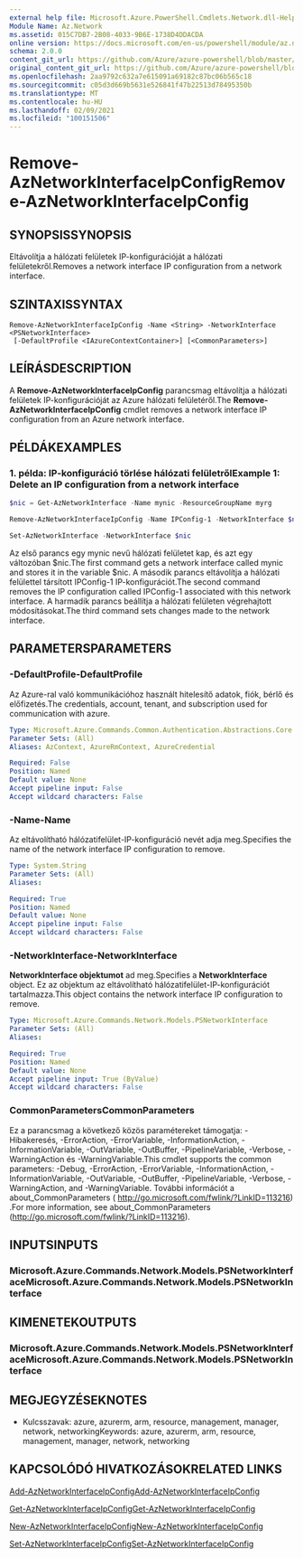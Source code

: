 ```yaml
---
external help file: Microsoft.Azure.PowerShell.Cmdlets.Network.dll-Help.xml
Module Name: Az.Network
ms.assetid: 015C7DB7-2B08-4033-9B6E-1738D4DDACDA
online version: https://docs.microsoft.com/en-us/powershell/module/az.network/remove-aznetworkinterfaceipconfig
schema: 2.0.0
content_git_url: https://github.com/Azure/azure-powershell/blob/master/src/Network/Network/help/Remove-AzNetworkInterfaceIpConfig.md
original_content_git_url: https://github.com/Azure/azure-powershell/blob/master/src/Network/Network/help/Remove-AzNetworkInterfaceIpConfig.md
ms.openlocfilehash: 2aa9792c632a7e615091a69182c87bc06b565c18
ms.sourcegitcommit: c05d3d669b5631e526841f47b22513d78495350b
ms.translationtype: MT
ms.contentlocale: hu-HU
ms.lasthandoff: 02/09/2021
ms.locfileid: "100151506"
---
```

# <span data-ttu-id="6359e-101">Remove-AzNetworkInterfaceIpConfig</span><span class="sxs-lookup"><span data-stu-id="6359e-101">Remove-AzNetworkInterfaceIpConfig</span></span>

## <span data-ttu-id="6359e-102">SYNOPSIS</span><span class="sxs-lookup"><span data-stu-id="6359e-102">SYNOPSIS</span></span>
<span data-ttu-id="6359e-103">Eltávolítja a hálózati felületek IP-konfigurációját a hálózati felületekről.</span><span class="sxs-lookup"><span data-stu-id="6359e-103">Removes a network interface IP configuration from a network interface.</span></span>

## <span data-ttu-id="6359e-104">SZINTAXIS</span><span class="sxs-lookup"><span data-stu-id="6359e-104">SYNTAX</span></span>

```
Remove-AzNetworkInterfaceIpConfig -Name <String> -NetworkInterface <PSNetworkInterface>
 [-DefaultProfile <IAzureContextContainer>] [<CommonParameters>]
```

## <span data-ttu-id="6359e-105">LEÍRÁS</span><span class="sxs-lookup"><span data-stu-id="6359e-105">DESCRIPTION</span></span>
<span data-ttu-id="6359e-106">A **Remove-AzNetworkInterfaceIpConfig** parancsmag eltávolítja a hálózati felületek IP-konfigurációját az Azure hálózati felületéről.</span><span class="sxs-lookup"><span data-stu-id="6359e-106">The **Remove-AzNetworkInterfaceIpConfig** cmdlet removes a network interface IP configuration from an Azure network interface.</span></span>

## <span data-ttu-id="6359e-107">PÉLDÁK</span><span class="sxs-lookup"><span data-stu-id="6359e-107">EXAMPLES</span></span>

### <span data-ttu-id="6359e-108">1. példa: IP-konfiguráció törlése hálózati felületről</span><span class="sxs-lookup"><span data-stu-id="6359e-108">Example 1: Delete an IP configuration from a network interface</span></span>
```powershell
$nic = Get-AzNetworkInterface -Name mynic -ResourceGroupName myrg

Remove-AzNetworkInterfaceIpConfig -Name IPConfig-1 -NetworkInterface $nic

Set-AzNetworkInterface -NetworkInterface $nic
```

<span data-ttu-id="6359e-109">Az első parancs egy mynic nevű hálózati felületet kap, és azt egy változóban $nic.</span><span class="sxs-lookup"><span data-stu-id="6359e-109">The first command gets a network interface called mynic and stores it in the variable $nic.</span></span> <span data-ttu-id="6359e-110">A második parancs eltávolítja a hálózati felülettel társított IPConfig-1 IP-konfigurációt.</span><span class="sxs-lookup"><span data-stu-id="6359e-110">The second command removes the IP configuration called IPConfig-1 associated with this network interface.</span></span> <span data-ttu-id="6359e-111">A harmadik parancs beállítja a hálózati felületen végrehajtott módosításokat.</span><span class="sxs-lookup"><span data-stu-id="6359e-111">The third command sets changes made to the network interface.</span></span>

## <span data-ttu-id="6359e-112">PARAMETERS</span><span class="sxs-lookup"><span data-stu-id="6359e-112">PARAMETERS</span></span>

### <span data-ttu-id="6359e-113">-DefaultProfile</span><span class="sxs-lookup"><span data-stu-id="6359e-113">-DefaultProfile</span></span>
<span data-ttu-id="6359e-114">Az Azure-ral való kommunikációhoz használt hitelesítő adatok, fiók, bérlő és előfizetés.</span><span class="sxs-lookup"><span data-stu-id="6359e-114">The credentials, account, tenant, and subscription used for communication with azure.</span></span>

```yaml
Type: Microsoft.Azure.Commands.Common.Authentication.Abstractions.Core.IAzureContextContainer
Parameter Sets: (All)
Aliases: AzContext, AzureRmContext, AzureCredential

Required: False
Position: Named
Default value: None
Accept pipeline input: False
Accept wildcard characters: False
```

### <span data-ttu-id="6359e-115">-Name</span><span class="sxs-lookup"><span data-stu-id="6359e-115">-Name</span></span>
<span data-ttu-id="6359e-116">Az eltávolítható hálózatifelület-IP-konfiguráció nevét adja meg.</span><span class="sxs-lookup"><span data-stu-id="6359e-116">Specifies the name of the network interface IP configuration to remove.</span></span>

```yaml
Type: System.String
Parameter Sets: (All)
Aliases:

Required: True
Position: Named
Default value: None
Accept pipeline input: False
Accept wildcard characters: False
```

### <span data-ttu-id="6359e-117">-NetworkInterface</span><span class="sxs-lookup"><span data-stu-id="6359e-117">-NetworkInterface</span></span>
<span data-ttu-id="6359e-118">**NetworkInterface objektumot** ad meg.</span><span class="sxs-lookup"><span data-stu-id="6359e-118">Specifies a **NetworkInterface** object.</span></span>
<span data-ttu-id="6359e-119">Ez az objektum az eltávolítható hálózatifelület-IP-konfigurációt tartalmazza.</span><span class="sxs-lookup"><span data-stu-id="6359e-119">This object contains the network interface IP configuration to remove.</span></span>

```yaml
Type: Microsoft.Azure.Commands.Network.Models.PSNetworkInterface
Parameter Sets: (All)
Aliases:

Required: True
Position: Named
Default value: None
Accept pipeline input: True (ByValue)
Accept wildcard characters: False
```

### <span data-ttu-id="6359e-120">CommonParameters</span><span class="sxs-lookup"><span data-stu-id="6359e-120">CommonParameters</span></span>
<span data-ttu-id="6359e-121">Ez a parancsmag a következő közös paramétereket támogatja: -Hibakeresés, -ErrorAction, -ErrorVariable, -InformationAction, -InformationVariable, -OutVariable, -OutBuffer, -PipelineVariable, -Verbose, -WarningAction és -WarningVariable.</span><span class="sxs-lookup"><span data-stu-id="6359e-121">This cmdlet supports the common parameters: -Debug, -ErrorAction, -ErrorVariable, -InformationAction, -InformationVariable, -OutVariable, -OutBuffer, -PipelineVariable, -Verbose, -WarningAction, and -WarningVariable.</span></span> <span data-ttu-id="6359e-122">További információt a about_CommonParameters ( http://go.microsoft.com/fwlink/?LinkID=113216) .</span><span class="sxs-lookup"><span data-stu-id="6359e-122">For more information, see about_CommonParameters (http://go.microsoft.com/fwlink/?LinkID=113216).</span></span>

## <span data-ttu-id="6359e-123">INPUTS</span><span class="sxs-lookup"><span data-stu-id="6359e-123">INPUTS</span></span>

### <span data-ttu-id="6359e-124">Microsoft.Azure.Commands.Network.Models.PSNetworkInterface</span><span class="sxs-lookup"><span data-stu-id="6359e-124">Microsoft.Azure.Commands.Network.Models.PSNetworkInterface</span></span>

## <span data-ttu-id="6359e-125">KIMENETEK</span><span class="sxs-lookup"><span data-stu-id="6359e-125">OUTPUTS</span></span>

### <span data-ttu-id="6359e-126">Microsoft.Azure.Commands.Network.Models.PSNetworkInterface</span><span class="sxs-lookup"><span data-stu-id="6359e-126">Microsoft.Azure.Commands.Network.Models.PSNetworkInterface</span></span>

## <span data-ttu-id="6359e-127">MEGJEGYZÉSEK</span><span class="sxs-lookup"><span data-stu-id="6359e-127">NOTES</span></span>
* <span data-ttu-id="6359e-128">Kulcsszavak: azure, azurerm, arm, resource, management, manager, network, networking</span><span class="sxs-lookup"><span data-stu-id="6359e-128">Keywords: azure, azurerm, arm, resource, management, manager, network, networking</span></span>

## <span data-ttu-id="6359e-129">KAPCSOLÓDÓ HIVATKOZÁSOK</span><span class="sxs-lookup"><span data-stu-id="6359e-129">RELATED LINKS</span></span>

[<span data-ttu-id="6359e-130">Add-AzNetworkInterfaceIpConfig</span><span class="sxs-lookup"><span data-stu-id="6359e-130">Add-AzNetworkInterfaceIpConfig</span></span>](./Add-AzNetworkInterfaceIpConfig.md)

[<span data-ttu-id="6359e-131">Get-AzNetworkInterfaceIpConfig</span><span class="sxs-lookup"><span data-stu-id="6359e-131">Get-AzNetworkInterfaceIpConfig</span></span>](./Get-AzNetworkInterfaceIpConfig.md)

[<span data-ttu-id="6359e-132">New-AzNetworkInterfaceIpConfig</span><span class="sxs-lookup"><span data-stu-id="6359e-132">New-AzNetworkInterfaceIpConfig</span></span>](./New-AzNetworkInterfaceIpConfig.md)

[<span data-ttu-id="6359e-133">Set-AzNetworkInterfaceIpConfig</span><span class="sxs-lookup"><span data-stu-id="6359e-133">Set-AzNetworkInterfaceIpConfig</span></span>](./Set-AzNetworkInterfaceIpConfig.md)


